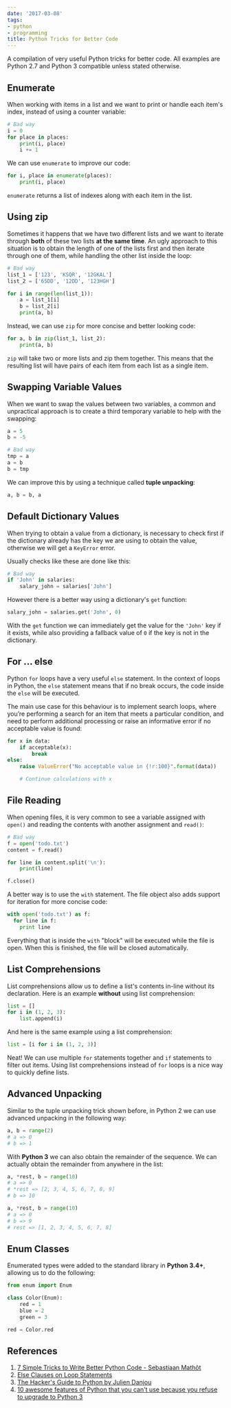```yaml
---
date: '2017-03-08'
tags:
- python
- programming
title: Python Tricks for Better Code
---
```


A compilation of very useful Python tricks for better code. All examples are Python 2.7 and Python 3 compatible unless stated otherwise.

## Enumerate

When working with items in a list and we want to print or handle each item's index, instead of using a counter variable:

```python
# Bad way
i = 0
for place in places:
    print(i, place)
    i += 1
```

We can use `enumerate` to improve our code:

```python
for i, place in enumerate(places):
    print(i, place)
```

`enumerate` returns a list of indexes along with each item in the list.

<!--more-->

## Using zip

Sometimes it happens that we have two different lists and we want to iterate through **both** of these two lists **at the same time**. An ugly approach to this situation is  to obtain the length of one of the lists first and then iterate through one of them, while handling the other list inside the loop:

```python
# Bad way
list_1 = ['123', 'KSQR', '12GKAL']
list_2 = ['65DD', '12DD', '123HGH']

for i in range(len(list_1)):
    a = list_1[i]
    b = list_2[i]
    print(a, b)
```

Instead, we can use `zip` for more concise and better looking code:

```python
for a, b in zip(list_1, list_2):
    print(a, b)
```

`zip` will take two or more lists and zip them together. This means that the resulting list will have pairs of each item from each list as a single item.

## Swapping Variable Values

When we want to swap the values between two variables, a common and unpractical approach is to create a third temporary variable to help with the swapping:

```python
a = 5
b = -5

# Bad way
tmp = a
a = b
b = tmp
```

We can improve this by using a technique called **tuple unpacking**:

```python
a, b = b, a
```

## Default Dictionary Values

When trying to obtain a value from a dictionary, is necessary to check first if the dictionary already has the key we are using to obtain the value, otherwise we will get a `KeyError` error.

Usually checks like these are done like this:

```python
# Bad way
if 'John' in salaries:
    salary_john = salaries['John']
```

However there is a better way using a dictionary's `get` function:

```python
salary_john = salaries.get('John', 0)
```

With the `get` function we can immediately get the value for the `'John'` key if it exists, while also providing a fallback value of `0` if the key is not in the dictionary.

## For ... else

Python `for` loops have a very useful `else` statement. In the context of loops in Python, the `else` statement means that if no break occurs, the code inside the `else` will be executed.

The main use case for this behaviour is to implement search loops, where you’re performing a search for an item that meets a particular condition, and need to perform additional processing or raise an informative error if no acceptable value is found:

```python
for x in data:
    if acceptable(x):
        break
else:
    raise ValueError("No acceptable value in {!r:100}".format(data))

    # Continue calculations with x
```

## File Reading

When opening files, it is very common to see a variable assigned with `open()` and reading the contents with another assignment and `read()`:

```python
# Bad way
f = open('todo.txt')
content = f.read()

for line in content.split('\n'):
    print(line)

f.close()
```

A better way is to use the `with` statement. The file object also adds support for iteration for more concise code:

```python
with open('todo.txt') as f:
  for line in f:
    print line
```

Everything that is inside the `with` "block" will be executed while the file is open. When this is finished, the file will be closed automatically.

## List Comprehensions

List comprehensions allow us to define a list's contents in-line without its declaration. Here is an example **without** using list comprehension:

```python
list = []
for i in (1, 2, 3):
    list.append(i)
```

And here is the same example using a list comprehension:

```python
list = [i for i in (1, 2, 3)]
```

Neat! We can use multiple `for` statements together and `if` statements to filter out items. Using list comprehensions instead of `for` loops is a nice way to quickly define lists.

## Advanced Unpacking

Similar to the tuple unpacking trick shown before, in Python 2 we can use advanced unpacking in the following way:

```python
a, b = range(2)
# a => 0
# b => 1
```

With **Python 3** we can also obtain the remainder of the sequence. We can actually obtain the remainder from anywhere in the list:

```python
a, *rest, b = range(10)
# a => 0
# *rest => [2, 3, 4, 5, 6, 7, 8, 9]
# b => 10

a, *rest, b = range(10)
# a => 0
# b => 9
# rest => [1, 2, 3, 4, 5, 6, 7, 8]
```

## Enum Classes

Enumerated types were added to the standard library in **Python 3.4+**, allowing us to do the following:

```python
from enum import Enum

class Color(Enum):
    red = 1
    blue = 2
    green = 3

red = Color.red
```

## References

1. [7 Simple Tricks to Write Better Python Code - Sebastiaan Mathôt](https://www.youtube.com/watch?v=VBokjWj_cEA)
2. [Else Clauses on Loop Statements](http://python-notes.curiousefficiency.org/en/latest/python_concepts/break_else.html)
3. [The Hacker's Guide to Python by Julien Danjou](https://thehackerguidetopython.com/)
4. [10 awesome features of Python that you can't use because you refuse to upgrade to Python 3](http://www.asmeurer.com/python3-presentation/slides.html#1)